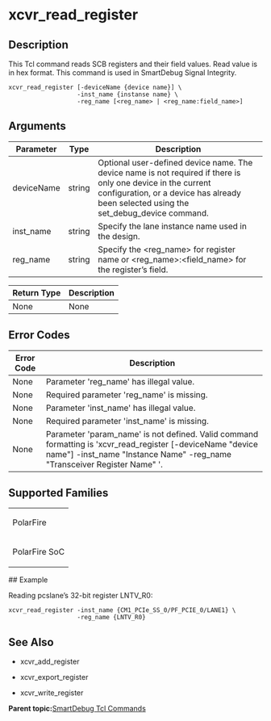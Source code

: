 # xcvr\_read\_register

## Description

This Tcl command reads SCB registers and their field values. Read value is in hex format. This command is used in SmartDebug Signal Integrity.

```
xcvr_read_register [-deviceName {device name}] \
                   -inst_name {instanse name} \
                   -reg_name [<reg_name> | <reg_name:field_name>]
```

## Arguments

|Parameter|Type|Description|
|---------|----|-----------|
|deviceName|string|Optional user-defined device name. The device name is not required if there is only one device in the current configuration, or a device has already been selected using the set\_debug\_device command.|
|inst\_name|string|Specify the lane instance name used in the design.|
|reg\_name|string|Specify the &lt;reg\_name&gt; for register name or &lt;reg\_name&gt;:&lt;field\_name&gt; for the register’s field.|

|Return Type|Description|
|-----------|-----------|
|None|None|

## Error Codes

|Error Code|Description|
|----------|-----------|
|None|Parameter 'reg\_name' has illegal value.|
|None|Required parameter 'reg\_name' is missing.|
|None|Parameter 'inst\_name' has illegal value.|
|None|Required parameter 'inst\_name' is missing.|
|None|Parameter 'param\_name' is not defined. Valid command formatting is 'xcvr\_read\_register \[-deviceName "device name"\] -inst\_name "Instance Name" -reg\_name "Transceiver Register Name" '.|

## Supported Families

<table id="GUID-DD6B5D67-01FF-424C-93D5-786BE5F05B9D"><tbody><tr><td>

PolarFire

</td></tr><tr><td>

PolarFire SoC

</td></tr></tbody>
</table>## Example

Reading pcslane’s 32-bit register LNTV\_R0:

```
xcvr_read_register -inst_name {CM1_PCIe_SS_0/PF_PCIE_0/LANE1} \
                   -reg_name {LNTV_R0}
```

## See Also

-   xcvr\_add\_register​​

-   xcvr\_export\_register

-   xcvr\_write\_register


**Parent topic:**[SmartDebug Tcl Commands](GUID-5F0515FB-DC45-4C39-86E5-8B7DC659F010.md)

